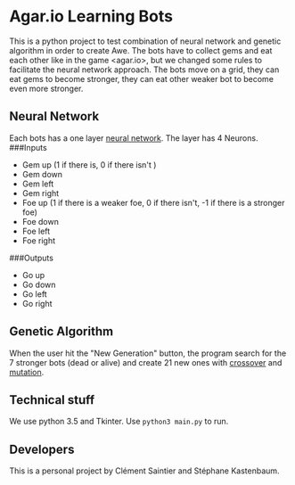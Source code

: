 Agar.io Learning Bots
=====================
This is a python project to test combination of neural network and genetic algorithm in order to create Awe.
The bots have to collect gems and eat each other like in the game <agar.io>,
but we changed some rules to facilitate the neural network approach. The bots move on a grid, they can eat gems to become
 stronger, they can eat other weaker bot to become even more stronger.

Neural Network
--------------
Each bots has a one layer [neural network](https://en.wikipedia.org/wiki/Artificial_neural_network).
The layer has 4 Neurons.
###Inputs
* Gem up (1 if there is, 0  if there isn't )
* Gem down
* Gem left
* Gem right
* Foe up (1 if there is a weaker foe, 0 if there isn't, -1 if there is a stronger foe)
* Foe down
* Foe left
* Foe right

###Outputs
* Go up
* Go down
* Go left
* Go right

Genetic Algorithm
-----------------
When the user hit the "New Generation" button, the program search for the 7 stronger bots (dead or alive) and create 21 new ones with
[crossover](https://en.wikipedia.org/wiki/Crossover_%28genetic_algorithm%29) 
and [mutation](https://en.wikipedia.org/wiki/Mutation_%28genetic_algorithm%29).

Technical stuff
---------------
We use python 3.5 and Tkinter. Use `python3 main.py` to run.

Developers
----------
This is a personal project by Clément Saintier and Stéphane Kastenbaum.
